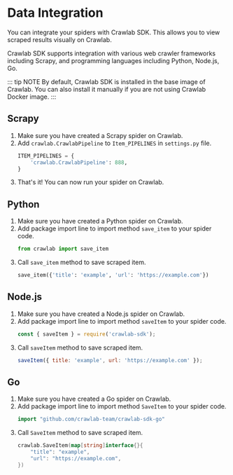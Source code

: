 # Data Integration

You can integrate your spiders with Crawlab SDK. This allows you to view scraped results visually on Crawlab.

Crawlab SDK supports integration with various web crawler frameworks including Scrapy, and programming
languages including Python, Node.js, Go.

::: tip NOTE
By default, Crawlab SDK is installed in the base image of Crawlab. You can also install it manually if you are not using
Crawlab Docker image.
:::

## Scrapy

1. Make sure you have created a Scrapy spider on Crawlab.
2. Add `crawlab.CrawlabPipeline` to `Item_PIPELINES` in `settings.py` file.
   ```python
   ITEM_PIPELINES = {
       'crawlab.CrawlabPipeline': 888,
   }
   ```
3. That's it! You can now run your spider on Crawlab.

## Python

1. Make sure you have created a Python spider on Crawlab.
2. Add package import line to import method `save_item` to your spider code.
   ```python
   from crawlab import save_item
   ```
3. Call `save_item` method to save scraped item.
   ```python
   save_item({'title': 'example', 'url': 'https://example.com'})
   ```

## Node.js

1. Make sure you have created a Node.js spider on Crawlab.
2. Add package import line to import method `saveItem` to your spider code.
   ```javascript
   const { saveItem } = require('crawlab-sdk');
   ```
3. Call `saveItem` method to save scraped item.
   ```javascript
   saveItem({ title: 'example', url: 'https://example.com' });
   ```

## Go

1. Make sure you have created a Go spider on Crawlab.
2. Add package import line to import method `SaveItem` to your spider code.
   ```go
   import "github.com/crawlab-team/crawlab-sdk-go"
   ```
3. Call `SaveItem` method to save scraped item.
   ```go
   crawlab.SaveItem(map[string]interface{}{
       "title": "example",
       "url": "https://example.com",
   })
   ```